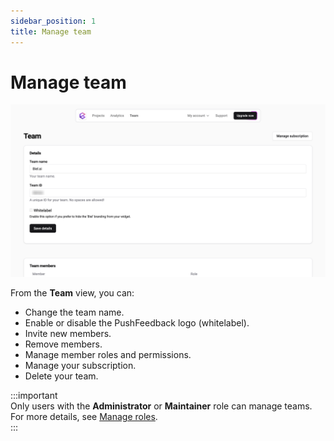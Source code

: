 ```yaml
---
sidebar_position: 1
title: Manage team
---
```


# Manage team

![Manage subscription](./images/manage-team.png)

From the **Team** view, you can:  

* Change the team name.  
* Enable or disable the PushFeedback logo (whitelabel).  
* Invite new members.  
* Remove members.  
* Manage member roles and permissions.  
* Manage your subscription.  
* Delete your team.  

:::important  
Only users with the **Administrator** or **Maintainer** role can manage teams. For more details, see [Manage roles](roles.md).  
:::  
